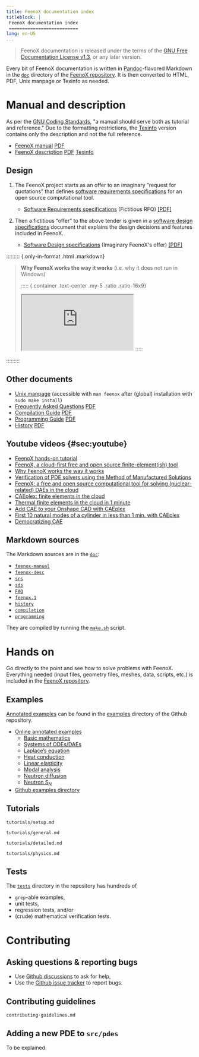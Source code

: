 ```yaml
---
title: FeenoX documentation index
titleblock: |
 FeenoX documentation index
 ==========================
lang: en-US
...
```


> FeenoX documentation is released under the terms of the [GNU Free Documentation License v1.3](https://www.gnu.org/licenses/fdl-1.3.html), or any later version.

Every bit of FeenoX documentation is written in [Pandoc](https://pandoc.org/)-flavored Markdown in the [`doc`](https://github.com/seamplex/feenox/tree/main/doc) directory of the [FeenoX repository](https://github.com/seamplex/feenox/).
It is then converted to HTML, PDF, Unix manpage or Texinfo as needed.


# Manual and description


As per the [GNU Coding Standards](https://www.gnu.org/prep/standards/standards.html#GNU-Manuals), "a manual should serve both as tutorial and reference." Due to the formatting restrictions, the [Texinfo](https://www.gnu.org/software/texinfo/) version contains only the description and not the full reference.

 * [FeenoX manual](https://www.seamplex.com/feenox/doc/feenox-manual.html) [PDF](https://www.seamplex.com/feenox/doc/feenox-manual.pdf)
 * [FeenoX description](https://www.seamplex.com/feenox/doc/feenox-desc.html) [PDF](https://www.seamplex.com/feenox/doc/feenox-desc.pdf) [Texinfo](https://www.seamplex.com/feenox/doc/feenox-desc.texi)


## Design

 1. The FeenoX project starts as an offer to an imaginary “request for quotations” that defines [software requirements specifications](https://seamplex.com/feenox/doc/srs.html) for an open source computational tool.

     * [Software Requirements specifications](https://seamplex.com/feenox/doc/srs.html) (Fictitious RFQ) [[PDF]](https://www.seamplex.com/feenox/doc/srs.pdf)

 2. Then a fictitious “offer” to the above tender is given in a [software design specifications](https://seamplex.com/feenox/doc/srs.html) document that explains the design decisions and features included in FeenoX.

     * [Software Design specifications](https://seamplex.com/feenox/doc/sds.html) (Imaginary FeenoX's offer) [[PDF]](https://www.seamplex.com/feenox/doc/sds.pdf)

 
::::::::: {.only-in-format .html .markdown}
> **Why FeenoX works the way it works** (i.e. why it does not run in Windows) 
>
> ::::: {.container .text-center .my-5 .ratio .ratio-16x9}
> <iframe class="embed-responsive-item" src="https://www.youtube.com/embed/66WvYTb4pSg?rel=0" allowfullscreen></iframe>
> :::::
::::::::: 
 



    
## Other documents
 
 * [Unix manpage](https://www.seamplex.com/feenox/doc/feenox.1.html) (accessible with `man feenox` after (global) installation with `sudo make install`)
 * [Frequently Asked Questions](https://www.seamplex.com/feenox/doc/FAQs.html) [PDF](https://www.seamplex.com/feenox/doc/FAQs.pdf)
 * [Compilation Guide](https://www.seamplex.com/feenox/doc/compilation.html) [PDF](https://www.seamplex.com/feenox/doc/compilation.pdf)
 * [Programming Guide](https://www.seamplex.com/feenox/doc/programming.html) [PDF](https://www.seamplex.com/feenox/doc/programming.pdf)
 * [History](https://www.seamplex.com/feenox/doc/history.html) [PDF](https://www.seamplex.com/feenox/doc/history.pdf)

## Youtube videos {#sec:youtube}

 * [FeenoX hands-on tutorial](https://www.youtube.com/watch?v=b3K2QewI8jE) 
 * [FeenoX, a cloud-first free and open source finite-element(ish) tool](https://www.youtube.com/watch?v=EZSjFzJAhbw) 
 * [Why FeenoX works the way it works](https://www.youtube.com/watch?v=66WvYTb4pSg)
 * [Verification of PDE solvers using the Method of Manufactured Solutions](https://www.youtube.com/watch?v=mGNwL8TGijg)
 * [FeenoX: a free and open source computational tool for solving (nuclear-related) DAEs in the cloud](https://www.youtube.com/watch?v=e8kFmFOsbPk)
 * [CAEplex: finite elements in the cloud](https://www.youtube.com/watch?v=DOnoXo_MCZg)
 * [Thermal finite elements in the cloud in 1 minute](https://www.youtube.com/watch?v=mOxQeIk2WJA)
 * [Add CAE to your Onshape CAD with CAEplex](https://www.youtube.com/watch?v=ylXAUAsfb5E)
 * [First 10 natural modes of a cylinder in less than 1 min. with CAEplex](https://www.youtube.com/watch?v=kD3tQdq17ZE)
 * [Democratizing CAE](https://www.youtube.com/watch?v=7KqiMbrSLDc)
    




## Markdown sources

The Markdown sources are in the [`doc`](https://github.com/seamplex/feenox/tree/main/doc):

 * [`feenox-manual`](https://github.com/seamplex/feenox/blob/main/doc/feenox-desc.md)
 * [`feenox-desc`](https://github.com/seamplex/feenox/blob/main/doc/feenox-desc.md)
 * [`srs`](https://github.com/seamplex/feenox/blob/main/doc/srs.md)
 * [`sds`](https://github.com/seamplex/feenox/blob/main/doc/sds.md)
 * [`FAQ`](https://github.com/seamplex/feenox/blob/main/doc/FAQ.md)
 * [`feenox.1`](https://github.com/seamplex/feenox/blob/main/doc/feenox.1.md)
 * [`history`](https://github.com/seamplex/feenox/blob/main/doc/history.md)
 * [`compilation`](https://github.com/seamplex/feenox/blob/main/doc/compilation.md)
 * [`programming`](https://github.com/seamplex/feenox/blob/main/doc/programming.md) 
 
They are compiled by running the [`make.sh`](https://github.com/seamplex/feenox/blob/main/doc/make.sh) script.
 
 
# Hands on

Go directly to the point and see how to solve problems with FeenoX.
Everything needed (input files, geometry files, meshes, data, scripts, etc.) is included in the [FeenoX repository](https://github.com/seamplex/feenox/).

## Examples

[Annotated examples](https://www.seamplex.com/feenox/examples) can be found in the [examples](https://github.com/seamplex/feenox/tree/main/examples) directory of the Github repository.

 * [Online annotated examples](https://www.seamplex.com/feenox/examples)
     - [Basic mathematics](https://seamplex.com/feenox/examples/basic.html)
     - [Systems of ODEs/DAEs](https://seamplex.com/feenox/examples/daes.html)
     - [Laplace’s equation](https://seamplex.com/feenox/examples/laplace.html)
     - [Heat conduction](https://seamplex.com/feenox/examples/thermal.html)
     - [Linear elasticity](https://seamplex.com/feenox/examples/mechanical.html)
     - [Modal analysis](https://seamplex.com/feenox/examples/modal.html)
     - [Neutron diffusion](https://seamplex.com/feenox/examples/neutron_diffusion.html)
     - [Neutron S<sub>N</sub>](https://seamplex.com/feenox/examples/neutron_sn.html)
 * [Github examples directory](https://github.com/seamplex/feenox/tree/main/examples)

 
## Tutorials


```{.include shift-heading-level-by=2}
tutorials/setup.md
```
 
 
```{.include shift-heading-level-by=2}
tutorials/general.md
```

```{.include shift-heading-level-by=2}
tutorials/detailed.md
```

```{.include shift-heading-level-by=2}
tutorials/physics.md
```

## Tests
 
The [`tests`](https://github.com/seamplex/feenox/tree/main/tests) directory in the repository has hundreds of
 
 - `grep`-able examples,
 - unit tests,
 - regression tests, and/or
 - (crude) mathematical verification tests.
 

# Contributing

## Asking questions & reporting bugs

 * Use [Github discussions](https://github.com/seamplex/feenox/discussions) to ask for help,
 * Use the [Github issue tracker](https://github.com/seamplex/feenox/issues) to report bugs.

  
## Contributing guidelines

```include
contributing-guidelines.md
```

## Adding a new PDE to `src/pdes`

To be explained.
